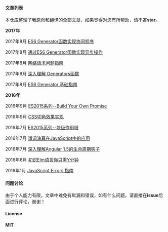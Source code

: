 #### 文章列表

本仓库整理了我原创和翻译的全部文章，如果觉得对您有所帮助，请不吝**star**。

**2017年**

2017年8月 [ES6 Generator函数实现协同程序](https://github.com/Jocs/jocs.github.io/issues/12)

2017年8月 [通过ES6 Generator函数实现异步操作](https://github.com/Jocs/jocs.github.io/issues/11)

2017年8月 [网络请求问题指南](https://github.com/Jocs/jocs.github.io/issues/10)

2017年8月 [深入理解 Generators函数](https://github.com/Jocs/jocs.github.io/issues/9)

2017年8月 [ES6 Generator 基础指南](https://github.com/Jocs/jocs.github.io/issues/8)

**2016年**

2016年9月 [ES2015系列--Build Your Own Promise](https://github.com/Jocs/jocs.github.io/issues/7)

2016年9月 [CSS切角效果实现](https://github.com/Jocs/jocs.github.io/issues/6)

2016年7月 [ES2015系列--块级作用域](https://github.com/Jocs/jocs.github.io/issues/5)

2016年7月 [谓词演算在JavaScript中的应用](https://github.com/Jocs/jocs.github.io/issues/4)

2016年7月 [深入理解Angular 1.5的生命周期钩子](https://github.com/Jocs/jocs.github.io/issues/3)

2016年6月 [初识Elm语言你只需Y分钟](https://github.com/Jocs/jocs.github.io/issues/2)

2016年1月 [JavaScript Errors 指南](https://github.com/Jocs/jocs.github.io/issues/1)

#### 问题讨论

由于个人能力有限，文章中难免有纰漏和错误，如有什么问题，请直接在**issue**后面进行评论，谢谢！

#### License

**MIT**